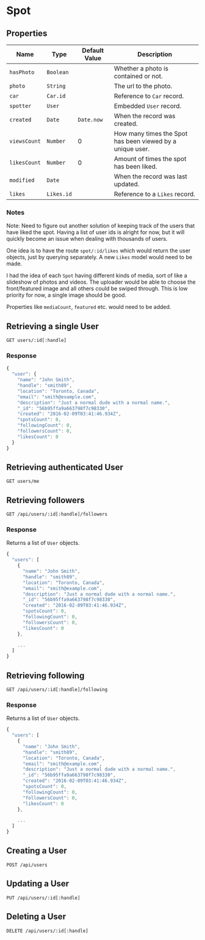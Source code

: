 # Spot

## Properties

| Name | Type | Default Value | Description
| --- | --- | --- | ---
| `hasPhoto` | `Boolean` | | Whether a photo is contained or not.
| `photo` | `String` | | The url to the photo.
| `car` | `Car.id` | | Reference to `Car` record.
| `spotter` | `User` | | Embedded `User` record.
| `created` | `Date` | `Date.now` | When the record was created.
| `viewsCount` | `Number`| 0 | How many times the Spot has been viewed by a unique user.
| `likesCount` | `Number`| 0 | Amount of times the spot has been liked.
| `modified` | `Date` | | When the record was last updated.
| `likes` | `Likes.id` | | Reference to a `Likes` record.

### Notes

Note: Need to figure out another solution of keeping track of the users that have liked the spot. Having a list of user ids is alright for now, but it will quickly become an issue when dealing with thousands of users.

One idea is to have the route `spot/:id/likes` which would return the user objects, just by querying separately. A new `Likes` model would need to be made.

I had the idea of each `Spot` having different kinds of media, sort of like a slideshow of photos and videos. The uploader would be able to choose the front/featured image and all others could be swiped through. This is low priority for now, a single image should be good.

Properties like `mediaCount`, `featured` etc. would need to be added.

## Retrieving a single User

```
GET users/:id[:handle]
```

### Response

```js
{
  "user": {
    "name": "John Smith",
    "handle": "smith89",
    "location": "Toronto, Canada",
    "email": "smith@example.com",
    "description": "Just a normal dude with a normal name.",
    "_id": "56b95ffa9a663798f7c98330",
    "created": "2016-02-09T03:41:46.934Z",
    "spotsCount": 0,
    "followingCount": 0,
    "followersCount": 0,
    "likesCount": 0
  }
}
```

## Retrieving authenticated User

```
GET users/me
```

## Retrieving followers

```
GET /api/users/:id[:handle]/followers
```

### Response

Returns a list of `User` objects.

```js
{
  "users": [
    {
      "name": "John Smith",
      "handle": "smith89",
      "location": "Toronto, Canada",
      "email": "smith@example.com",
      "description": "Just a normal dude with a normal name.",
      "_id": "56b95ffa9a663798f7c98330",
      "created": "2016-02-09T03:41:46.934Z",
      "spotsCount": 0,
      "followingCount": 0,
      "followersCount": 0,
      "likesCount": 0
    },

    ...
  ]
}
```

## Retrieving following

```
GET /api/users/:id[:handle]/following
```

### Response

Returns a list of `User` objects.

```js
{
  "users": [
    {
      "name": "John Smith",
      "handle": "smith89",
      "location": "Toronto, Canada",
      "email": "smith@example.com",
      "description": "Just a normal dude with a normal name.",
      "_id": "56b95ffa9a663798f7c98330",
      "created": "2016-02-09T03:41:46.934Z",
      "spotsCount": 0,
      "followingCount": 0,
      "followersCount": 0,
      "likesCount": 0
    },

    ...
  ]
}
```

## Creating a User

```
POST /api/users
```

## Updating a User

```
PUT /api/users/:id[:handle]
```

## Deleting a User

```
DELETE /api/users/:id[:handle]
```